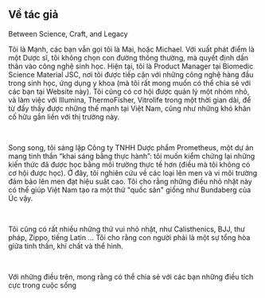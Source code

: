 <section class="page">
  <h1>Về tác giả</h1>
  <p class="muted">Between Science, Craft, and Legacy</p>
  <p>Tôi là Mạnh, các bạn vẫn gọi tôi là Mai, hoặc Michael. Với xuất phát điểm là một Dược sĩ, tôi không chọn con đường thông thường, mà quyết định dấn thân vào công nghệ sinh học. Hiện tại, tôi là Product Manager tại Biomedic Science Material JSC, nơi tôi được tiếp cận với những công nghệ hàng đầu trong sinh học, ứng dụng y khoa (mà tôi rất mong muốn có thể chia sẻ với các bạn tại Website này). Tôi cũng có cơ hội được quản lý một nhóm nhỏ, và làm việc với Illumina, ThermoFisher, Vitrolife trong một thời gian dài, để từ đấy thấy được những thế mạnh tại Việt Nam, cũng như những khó khăn cố hữu gắn liền với thị trường này.</p><br>

  </p>Song song, tôi sáng lập Công ty TNHH Dược phẩm Prometheus, một dự án mang tinh thần “khai sáng bằng thực hành”: tôi muốn kiểm chứng lại những kiến thức đã được học bằng môi trường thực tế hơn (điều mà tôi không có cơ hội được học). Ở đây, tôi nghiên cứu về các loại lên men và vi môi trường đảm bảo lên men đạt hiệu suất cao. Tôi cho rằng những điều nhỏ nhặt này có thể giúp Việt Nam tạo ra một thứ "quốc sản" giống như Bundaberg của Úc vậy.</p><br>

  </p>Tôi cũng có rất nhiều những thứ vui nhỏ nhặt, như Calisthenics, BJJ, thư pháp, Zippo, tiếng Latin ... Tôi cho rằng con người phải là một sự tổng hòa giữa tinh thần, khí chất và thể hình.</p><br>

  </p>Với những điều trên, mong rằng có thể chia sẻ với các bạn những điều tích cực trong cuộc sống</p><br>
</section>
